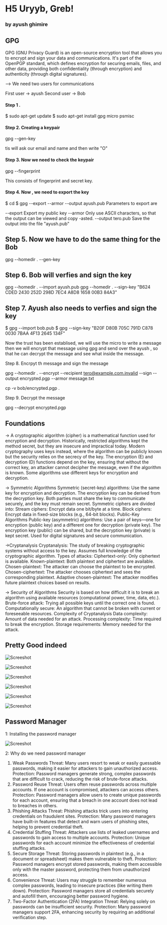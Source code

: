 # H5 Uryyb, Greb!
### by ayush ghimire

## GPG 
GPG (GNU Privacy Guard) is an open-source encryption tool that allows you to encrypt and sign your data and communications. It's part of the OpenPGP standard, which defines encryption for securing emails, files, and other data, providing both confidentiality (through encryption) and authenticity (through digital signatures).

--> We need two users for communications 

First user -> ayush 
Second user -> Bob

#### Step 1 . 


$ sudo apt-get update
$ sudo apt-get install gpg micro psmisc

#### Step 2.  Creating a keypair

gpg --gen-key

tis will ask our email and name and then write "O"

#### Step 3. Now we need to check the keypair

gpg --fingerprint

This consists of fingerprint and secret key.

#### Step 4. Now , we need to export the key 

$ cd
$ gpg --export --armor --output ayush.pub
Parameters to export are

--export Export my public key
--armor Only use ASCII characters, so that the output can be viewed and copy -asted.
--output tero.pub Save the output into the file "ayush.pub"


## Step 5. Now we have to do the same thing for the Bob


gpg --homedir . --gen-key


## Step 6. Bob will verfies and sign the key 

gpg --homedir . --import ayush.pub
gpg --homedir . --sign-key "B624 CDED 2430 252D 298D  7EC4 A8D8 1658 00B3 84A3"


## Step 7. Ayush also needs to verfies and sign the key

$ gpg --import bob.pub
$ gpg --sign-key "B20F D80B 705C 791D C878  0030 7BAA 4F13 2645 134F"

Now the trust has been establised, we will use the micro to write a message then we will encrypt that message using gpg and send over the ayush , so that he can decrypt the message and see what inside the message.

Step 8. Encrpyt th message and sign the message 

gpg --homedir . --encrypt --recipient tero@example.com.invalid --sign --output encrypted.pgp --armor message.txt

cp -v bob/encrypted.pgp .

Step 9. Decrypt the message

gpg --decrypt encrypted.pgp 


## Foundations

-> A cryptographic algorithm (cipher) is a mathematical function used for encryption and decryption. Historically, restricted algorithms kept the method secret, but they are insecure and impractical today. Modern cryptography uses keys instead, where the algorithm can be publicly known but the security relies on the secrecy of the key. The encryption (E) and decryption (D) functions depend on the key, ensuring that without the correct key, an attacker cannot decipher the message, even if the algorithm is known. Some algorithms use different keys for encryption and decryption.

-> Symmetric Algorithms
  Symmetric (secret-key) algorithms: Use the same key for encryption and decryption.
  The encryption key can be derived from the decryption key.
  Both parties must share the key to communicate securely, and the key must remain secret.
  Symmetric ciphers are divided into:
  Stream ciphers: Encrypt data one bit/byte at a time.
  Block ciphers: Encrypt data in fixed-size blocks (e.g., 64-bit blocks).
  Public-Key Algorithms
  Public-key (asymmetric) algorithms: Use a pair of keys—one for encryption (public key) and a different one for decryption (private key).
  The encryption key (public) can be shared, but the decryption key (private) is kept secret.
  Used for digital signatures and secure communication.
  
->Cryptanalysis
  Cryptanalysis: The study of breaking cryptographic systems without access to the key.
  Assumes full knowledge of the cryptographic algorithm.
  Types of attacks:
  Ciphertext-only: Only ciphertext is available.
  Known-plaintext: Both plaintext and ciphertext are available.
  Chosen-plaintext: The attacker can choose the plaintext to be encrypted.
  Chosen-ciphertext: The attacker chooses ciphertext and sees the corresponding plaintext.
  Adaptive chosen-plaintext: The attacker modifies future plaintext choices based on results.

-> Security of Algorithms
  Security is based on how difficult it is to break an algorithm using available resources (computational power, time, data, etc.).
  Brute-force attack: Trying all possible keys until the correct one is found.
  Computationally secure: An algorithm that cannot be broken with current or foreseeable resources.
  Complexity of Cryptanalysis
  Data complexity: Amount of data needed for an attack.
  Processing complexity: Time required to break the encryption.
  Storage requirements: Memory needed for the attack.



##  Pretty Good indeed

![Screeshot](ayush_gen_key_export.png)

![Screeshot](bob_export_copy.png)

![Screeshot](3.png)

![Screeshot](4.png)

![Screeshot](5.png)

![Screeshot](6.png)


## Password Manager

 1: Installing the password manager

![Screeshot](password_manager.png)

2: Why do we need password manager

1. Weak Passwords
  Threat: Many users resort to weak or easily guessable passwords, making it easier for attackers to gain unauthorized access.
  Protection: Password managers generate strong, complex passwords that are difficult to crack, reducing the risk of brute-force attacks.
2. Password Reuse
  Threat: Users often reuse passwords across multiple accounts. If one account is compromised, attackers can access others.
  Protection: Password managers allow users to create unique passwords for each account, ensuring that a breach in one account does not lead to breaches in others.
3. Phishing Attacks
  Threat: Phishing attacks trick users into entering credentials on fraudulent sites.
  Protection: Many password managers have built-in features that detect and warn users of phishing sites, helping to prevent credential theft.
4. Credential Stuffing
  Threat: Attackers use lists of leaked usernames and passwords to gain access to multiple accounts.
  Protection: Unique passwords for each account minimize the effectiveness of credential stuffing attacks.
5. Secure Storage
  Threat: Storing passwords in plaintext (e.g., in a document or spreadsheet) makes them vulnerable to theft.
  Protection: Password managers encrypt stored passwords, making them accessible only with the master password, protecting them from unauthorized access.
6. Convenience
  Threat: Users may struggle to remember numerous complex passwords, leading to insecure practices (like writing them down).
  Protection: Password managers store all credentials securely and autofill them, encouraging better password hygiene.
7. Two-Factor Authentication (2FA) Integration
  Threat: Relying solely on passwords can be insufficient security.
  Protection: Many password managers support 2FA, enhancing security by requiring an additional verification step.








